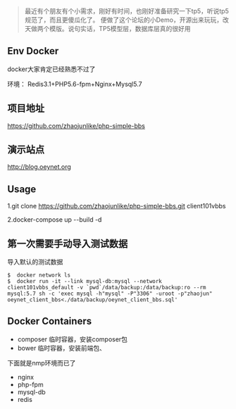 >最近有个朋友有个小需求，刚好有时间，也刚好准备研究一下tp5，听说tp5规范了，而且更傻瓜化了。
>便做了这个论坛的小Demo，开源出来玩玩，改天做两个模版。说句实话，TP5模型层，数据库层真的很好用

## Env Docker
docker大家肯定已经熟悉不过了

环境： Redis3.1+PHP5.6-fpm+Nginx+Mysql5.7

## 项目地址
https://github.com/zhaojunlike/php-simple-bbs

## 演示站点
http://blog.oeynet.org
   

## Usage
1.git clone https://github.com/zhaojunlike/php-simple-bbs.git client101vbbs

2.docker-compose up --build -d

## 第一次需要手动导入测试数据

导入默认的测试数据
```shell
$  docker network ls
$  docker run -it --link mysql-db:mysql --network client101vbbs_default -v `pwd`/data/backup:/data/backup:ro --rm mysql:5.7 sh -c 'exec mysql -h"mysql" -P"3306" -uroot -p"zhaojun" oeynet_client_bbs<./data/backup/oeynet_client_bbs.sql'
```

## Docker Containers
- composer 临时容器，安装composer包
- bower 临时容器，安装前端包、

下面就是nmp环境而已了
- nginx 
- php-fpm
- mysql-db
- redis
